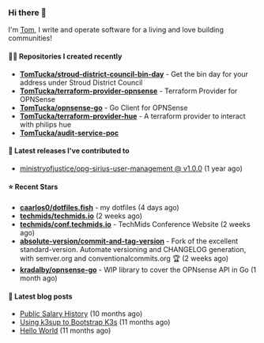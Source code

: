 ### Hi there 👋

I'm [Tom](https://tomwithers.dev), I write and operate software for a living and love building communities! 

#### 👨‍💻 Repositories I created recently
- **[TomTucka/stroud-district-council-bin-day](https://github.com/TomTucka/stroud-district-council-bin-day)** - Get the bin day for your address under Stroud District Council
- **[TomTucka/terraform-provider-opnsense](https://github.com/TomTucka/terraform-provider-opnsense)** - Terraform Provider for OPNSense
- **[TomTucka/opnsense-go](https://github.com/TomTucka/opnsense-go)** - Go Client for OPNSense
- **[TomTucka/terraform-provider-hue](https://github.com/TomTucka/terraform-provider-hue)** - A terraform provider to interact with philips hue
- **[TomTucka/audit-service-poc](https://github.com/TomTucka/audit-service-poc)**

#### 🚀 Latest releases I've contributed to


- [ministryofjustice/opg-sirius-user-management @ v1.0.0](https://github.com/ministryofjustice/opg-sirius-user-management/releases/tag/v1.0.0) (1 year ago)

#### ⭐ Recent Stars


- **[caarlos0/dotfiles.fish](https://github.com/caarlos0/dotfiles.fish)** - my dotfiles (4 days ago)
- **[techmids/techmids.io](https://github.com/techmids/techmids.io)** (2 weeks ago)
- **[techmids/conf.techmids.io](https://github.com/techmids/conf.techmids.io)** - TechMids Conference Website (2 weeks ago)
- **[absolute-version/commit-and-tag-version](https://github.com/absolute-version/commit-and-tag-version)** - Fork of the excellent standard-version. Automate versioning and CHANGELOG generation, with semver.org and conventionalcommits.org :trophy: (2 weeks ago)
- **[kradalby/opnsense-go](https://github.com/kradalby/opnsense-go)** - WIP library to cover the OPNsense API in Go (1 month ago)

#### 📄 Latest blog posts
- [Public Salary History](https://tomwithers.dev/posts/public-salary-history/) (10 months ago)
- [Using k3sup to Bootstrap K3s](https://tomwithers.dev/posts/k3s-bootstrap/) (11 months ago)
- [Hello World](https://tomwithers.dev/posts/hello-world/) (11 months ago)
